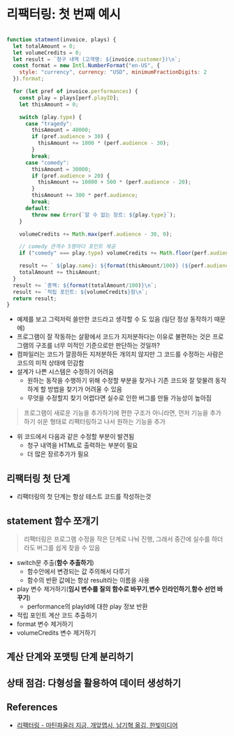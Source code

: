 # 리팩터링: 첫 번째 예시

```json
```

```javascript
function statment(invoice, plays) {
  let totalAmount = 0;
  let volumeCredits = 0;
  let result = `청구 내역 (고객명: ${invoice.customer})\n`;
  const format = new Intl.NumberFormat("en-US", {
    style: "currency", currency: "USD", minimumFractionDigits: 2 
  }).format;

  for (let pref of invoice.performances) {
    const play = plays[perf.playID];
    let thisAmount = 0;

    switch (play.type) {
      case "tragedy":
        thisAmount = 40000;
        if (pref.audience > 30) {
          thisAmount += 1000 * (perf.audience - 30);
        }
        break;
      case "comedy":
        thisAmount = 30000;
        if (pref.audience > 20) {
          thisAmount += 10000 + 500 * (perf.audience - 20);
        }
        thisAmount += 300 * perf.audience;
        break;
      default:
        throw new Error(`알 수 없는 장르: ${play.type}`);
    }

    volumeCredits += Math.max(perf.audience - 30, 0);

    // comedy 관객수 5명마다 포인트 제공
    if ("comedy" === play.type) volumeCredits += Math.floor(perf.audience / 5);

    result += ` ${play.name}: ${format(thisAmount/100)} (${perf.audience}석)\n`;
    totalAmount += thisAmount;
  }
  result += `총액: ${format(totalAmount/100)}\n`;
  result += `적립 포인트: ${volumeCredits}점\n`;
  return result;
}
```

* 예제를 보고 그럭저럭 쓸만한 코드라고 생각할 수 도 있음 (일단 정상 동작하기 때문에)
* 프로그램이 잘 작동하는 살황에서 코드가 지저분하다는 이유로 불편하는 것은 프로그램의 구조를 너무 미적인 기준으로만 판단하는 것일까?
* 컴파일러는 코드가 깔끔하든 지저분하든 개의치 않지만 그 코드를 수정하는 사람은 코드의 미적 상태에 민감함
* 설계가 나쁜 시스템은 수정하기 어려움
  * 원하는 동작을 수행하기 위해 수정할 부분을 찾거나 기존 코드와 잘 맞물려 동작하게 할 방법을 찾기가 어려울 수 있음
  * 무엇을 수정할지 찾기 어렵다면 실수로 인한 버그를 만들 가능성이 높아짐

> 프로그램이 새로운 기능을 추가하기에 편한 구조가 아니라면, 먼저 기능을 추가하기 쉬운 형태로 리팩터링하고 나서 원하는 기능을 추가

* 위 코드에서 다음과 같은 수정할 부분이 발견됨
  * 청구 내역을 HTML로 출력하는 부분이 필요
  * 더 많은 장르추가가 필요
  
## 리팩터링 첫 단계

* 리팩터링의 첫 단계는 항상 테스트 코드를 작성하는것

## statement 함수 쪼개기

> 리팩터링은 프로그램 수정을 작은 단계로 나눠 진행, 그래서 중간에 실수를 하더라도 버그를 쉽게 찾을 수 있음

* switch문 추출(**함수 추출하기**)
  * 함수안에서 변경되는 값 주의해서 다루기
  * 함수의 반환 값에는 항상 result라는 이름을 사용
* play 변수 제거하기(**임시 변수를 질의 함수로 바꾸기**,**변수 인라인하기**,**함수 선언 바꾸기**)
  * performance의 playId에 대한 play 정보 반환
* 적립 포인트 계산 코드 추출하기
* format 변수 제거하기
* volumeCredits 변수 제거하기

## 계산 단계와 포맷팅 단계 분리하기

## 상태 점검: 다형성을 활용하여 데이터 생성하기

## References

* [리팩터링 - 마틴파울러 지금, 개앞맵시, 남기혁 옮김, 한빛미디어](http://www.kyobobook.co.kr/product/detailViewKor.laf?ejkGb=KOR&mallGb=KOR&barcode=9791162242742&orderClick=LEa&Kc=)